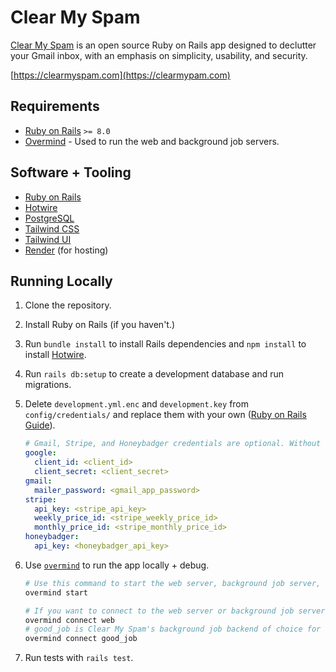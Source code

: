 # Clear My Spam

[Clear My Spam](https://clearmyspam.com) is an open source Ruby on Rails app designed to declutter your Gmail inbox, with an emphasis on
simplicity, usability, and security.

[https://clearmyspam.com](https://clearmypam.com)

## Requirements

- [Ruby on Rails](https://rubyonrails.org/) `>= 8.0`
- [Overmind](https://github.com/DarthSim/overmind) - Used to run the web and background job servers.

## Software + Tooling

- [Ruby on Rails](https://rubyonrails.org/)
- [Hotwire](https://hotwired.dev/)
- [PostgreSQL](https://www.postgresql.org/)
- [Tailwind CSS](https://tailwindcss.com/)
- [Tailwind UI](https://tailwindui.com/)
- [Render](https://render.com/) (for hosting)

## Running Locally

1. Clone the repository.
2. Install Ruby on Rails (if you haven't.)
3. Run `bundle install` to install Rails dependencies and `npm install` to install [Hotwire](https://hotwired.dev/).
4. Run `rails db:setup` to create a development database and run migrations.
5. Delete `development.yml.enc` and `development.key` from `config/credentials/` and replace them with your own ([Ruby on Rails Guide](https://guides.rubyonrails.org/security.html#custom-credentials)).
   ```yml
   # Gmail, Stripe, and Honeybadger credentials are optional. Without them, you may see some errors when running tests.
   google:
     client_id: <client_id>
     client_secret: <client_secret>
   gmail:
     mailer_password: <gmail_app_password>
   stripe:
     api_key: <stripe_api_key>
     weekly_price_id: <stripe_weekly_price_id>
     monthly_price_id: <stripe_monthly_price_id>
   honeybadger:
     api_key: <honeybadger_api_key>
   ```
6. Use [`overmind`](https://github.com/DarthSim/overmind) to run the app locally + debug.

   ```bash
   # Use this command to start the web server, background job server, and live reloading for ERB + Tailwind changes.
   overmind start

   # If you want to connect to the web server or background job server separately for debugging, use these commands.
   overmind connect web
   # good_job is Clear My Spam's background job backend of choice for async email deletion.
   overmind connect good_job
   ```

7. Run tests with `rails test`.
